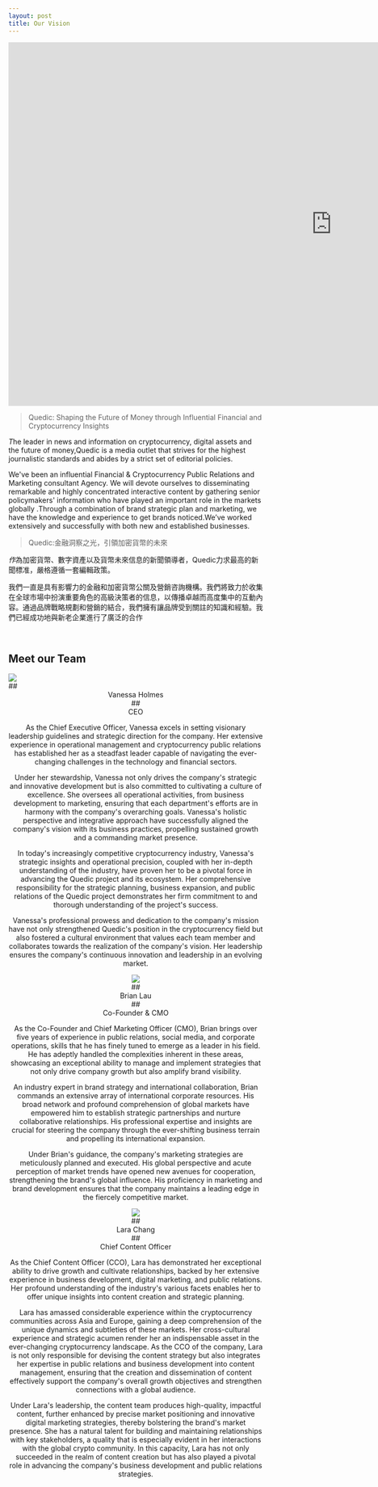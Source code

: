 ```yaml
---
layout: post
title: Our Vision
---
```


<iframe width="1280" height="720" src="https://www.youtube.com/embed/WMOcux6Gp24" title="Fintech: Web3 &amp; Beyond with Arjun Sethi, Vanessa Grellet, Scott Sobel &amp; Meltem Demirors | #𝗦𝗔𝗟𝗧𝗡𝗬" frameborder="0" allow="accelerometer; autoplay; clipboard-write; encrypted-media; gyroscope; picture-in-picture; web-share" allowfullscreen></iframe>


> Quedic: Shaping the Future of Money through Influential Financial and Cryptocurrency Insights

<em>T</em>he leader in news and information on cryptocurrency, digital assets and the future of money,Quedic is a media outlet that strives for the highest journalistic standards and abides by a strict set of editorial policies.

We've been an influential Financial & Cryptocurrency Public Relations and Marketing consultant Agency. We will devote ourselves to disseminating remarkable and highly concentrated interactive content by gathering senior policymakers' information who have played an important role in the markets globally .Through a combination of brand strategic plan and marketing, we have the knowledge and experience to get brands noticed.We’ve worked extensively and successfully with both new and established businesses.



> Quedic:金融洞察之光，引領加密貨幣的未來

<em>作</em>為加密貨幣、數字資產以及貨幣未來信息的新聞領導者，Quedic力求最高的新聞標准，嚴格遵循一套編輯政策。

我們一直是具有影響力的金融和加密貨幣公關及營銷咨詢機構。我們將致力於收集在全球市場中扮演重要角色的高級決策者的信息，以傳播卓越而高度集中的互動內容。通過品牌戰略規劃和營銷的結合，我們擁有讓品牌受到關註的知識和經驗。我們已經成功地與新老企業進行了廣泛的合作  


<br>


## Meet our Team

<div class="gallery-box">
  <img src="https://www.quedic.com/images/Vanessa%20Holmes.jpg">
</div>
##  <center> Vanessa Holmes <center>
## <center> CEO <center>

As the Chief Executive Officer, Vanessa excels in setting visionary leadership guidelines and strategic direction for the company. Her extensive experience in operational management and cryptocurrency public relations has established her as a steadfast leader capable of navigating the ever-changing challenges in the technology and financial sectors.

Under her stewardship, Vanessa not only drives the company's strategic and innovative development but is also committed to cultivating a culture of excellence. She oversees all operational activities, from business development to marketing, ensuring that each department's efforts are in harmony with the company's overarching goals. Vanessa's holistic perspective and integrative approach have successfully aligned the company's vision with its business practices, propelling sustained growth and a commanding market presence.

In today's increasingly competitive cryptocurrency industry, Vanessa's strategic insights and operational precision, coupled with her in-depth understanding of the industry, have proven her to be a pivotal force in advancing the Quedic project and its ecosystem. Her comprehensive responsibility for the strategic planning, business expansion, and public relations of the Quedic project demonstrates her firm commitment to and thorough understanding of the project's success.

Vanessa's professional prowess and dedication to the company's mission have not only strengthened Quedic's position in the cryptocurrency field but also fostered a cultural environment that values each team member and collaborates towards the realization of the company's vision. Her leadership ensures the company's continuous innovation and leadership in an evolving market.


<div class="gallery-box">
  <img src="https://www.quedic.com/images/GCWzBX1aYAAic7-.jpeg">
</div>
##  <center> Brian Lau <center>
## <center>Co-Founder & CMO <center>

As the Co-Founder and Chief Marketing Officer (CMO), Brian brings over five years of experience in public relations, social media, and corporate operations, skills that he has finely tuned to emerge as a leader in his field. He has adeptly handled the complexities inherent in these areas, showcasing an exceptional ability to manage and implement strategies that not only drive company growth but also amplify brand visibility.

An industry expert in brand strategy and international collaboration, Brian commands an extensive array of international corporate resources. His broad network and profound comprehension of global markets have empowered him to establish strategic partnerships and nurture collaborative relationships. His professional expertise and insights are crucial for steering the company through the ever-shifting business terrain and propelling its international expansion.

Under Brian's guidance, the company's marketing strategies are meticulously planned and executed. His global perspective and acute perception of market trends have opened new avenues for cooperation, strengthening the brand's global influence. His proficiency in marketing and brand development ensures that the company maintains a leading edge in the fiercely competitive market.


<div class="gallery-box">
  <img src="https://www.quedic.com//images/lara.jpg">
</div>
##  <center> Lara Chang <center>
## <center>Chief Content Officer <center>

As the Chief Content Officer (CCO), Lara has demonstrated her exceptional ability to drive growth and cultivate relationships, backed by her extensive experience in business development, digital marketing, and public relations. Her profound understanding of the industry's various facets enables her to offer unique insights into content creation and strategic planning.

Lara has amassed considerable experience within the cryptocurrency communities across Asia and Europe, gaining a deep comprehension of the unique dynamics and subtleties of these markets. Her cross-cultural experience and strategic acumen render her an indispensable asset in the ever-changing cryptocurrency landscape. As the CCO of the company, Lara is not only responsible for devising the content strategy but also integrates her expertise in public relations and business development into content management, ensuring that the creation and dissemination of content effectively support the company's overall growth objectives and strengthen connections with a global audience.

Under Lara's leadership, the content team produces high-quality, impactful content, further enhanced by precise market positioning and innovative digital marketing strategies, thereby bolstering the brand's market presence. She has a natural talent for building and maintaining relationships with key stakeholders, a quality that is especially evident in her interactions with the global crypto community. In this capacity, Lara has not only succeeded in the realm of content creation but has also played a pivotal role in advancing the company's business development and public relations strategies.

